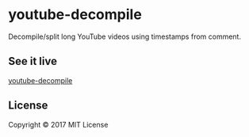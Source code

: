 # youtube-decompile

Decompile/split long YouTube videos using timestamps from comment.

## See it live

[youtube-decompile](https://www.burhanloey.com/youtube-decompile/)

## License

Copyright © 2017 MIT License 
